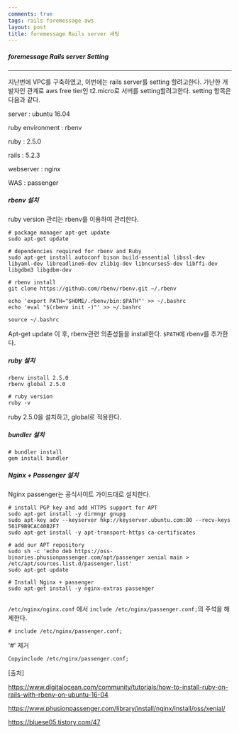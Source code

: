 ```yaml
---
comments: true
tags: rails foremessage aws
layout: post
title: foremessage Rails server 세팅
---
```


##### foremessage Rails server Setting

----------

지난번에 VPC를 구축하였고, 이번에는 rails server를 setting 할려고한다. 가난한 개발자인 관계로 aws free tier인 t2.micro로 서버를 setting할려고한다. setting 항목은 다음과 같다.



server : ubuntu 16.04

ruby environment : rbenv

ruby : 2.5.0

rails : 5.2.3

webserver : nginx

WAS : passenger



##### rbenv 설치

ruby version 관리는 rbenv를 이용하여 관리한다.

```shell
# package manager apt-get update
sudo apt-get update

# dependencies required for rbenv and Ruby 
sudo apt-get install autoconf bison build-essential libssl-dev libyaml-dev libreadline6-dev zlib1g-dev libncurses5-dev libffi-dev libgdbm3 libgdbm-dev

# rbenv install
git clone https://github.com/rbenv/rbenv.git ~/.rbenv

echo 'export PATH="$HOME/.rbenv/bin:$PATH"' >> ~/.bashrc
echo 'eval "$(rbenv init -)"' >> ~/.bashrc

source ~/.bashrc
```

Apt-get update 이 후, rbenv관련 의존성들을 install한다. `$PATH`에 rbenv를 추가한다.



##### ruby 설치

```shell
rbenv install 2.5.0
rbenv global 2.5.0

# ruby version 
ruby -v
```

ruby 2.5.0을 설치하고, global로 적용한다.



##### bundler 설치

```shell
# bundler install
gem install bundler
```



##### Nginx + Passenger 설치 

Nginx passenger는 공식사이트 가이드대로 설치한다.

```shell
# install PGP key and add HTTPS support for APT
sudo apt-get install -y dirmngr gnupg
sudo apt-key adv --keyserver hkp://keyserver.ubuntu.com:80 --recv-keys 561F9B9CAC40B2F7
sudo apt-get install -y apt-transport-https ca-certificates

# add our APT repository
sudo sh -c 'echo deb https://oss-binaries.phusionpassenger.com/apt/passenger xenial main > /etc/apt/sources.list.d/passenger.list'
sudo apt-get update

# Install Nginx + passenger
sudo apt-get install -y nginx-extras passenger


```

 `/etc/nginx/nginx.conf` 에서  `include /etc/nginx/passenger.conf;`의 주석을 해제한다.

```
# include /etc/nginx/passenger.conf;
```

 '#' 제거

```
Copyinclude /etc/nginx/passenger.conf;
```



[출처]

https://www.digitalocean.com/community/tutorials/how-to-install-ruby-on-rails-with-rbenv-on-ubuntu-16-04

https://www.phusionpassenger.com/library/install/nginx/install/oss/xenial/

https://bluese05.tistory.com/47